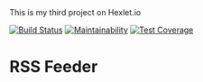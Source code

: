 ##
This is my third project on Hexlet.io

[![Build Status](https://travis-ci.org/aldarg/frontend-project-lvl3.svg?branch=master)](https://travis-ci.org/aldarg/frontend-project-lvl3)
[![Maintainability](https://api.codeclimate.com/v1/badges/bd3744abe6a8d90b7ed3/maintainability)](https://codeclimate.com/github/aldarg/frontend-project-lvl3/maintainability)
[![Test Coverage](https://api.codeclimate.com/v1/badges/bd3744abe6a8d90b7ed3/test_coverage)](https://codeclimate.com/github/aldarg/frontend-project-lvl3/test_coverage)

# RSS Feeder
